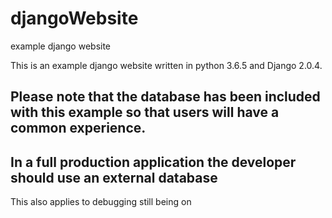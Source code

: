 # djangoWebsite
example django website

This is an example django website written in python 3.6.5 and Django 2.0.4.  

## Please note that the database has been included with this example so that users will have a common experience.  
## In a full production application the developer should use an external database

This also applies to debugging still being on
